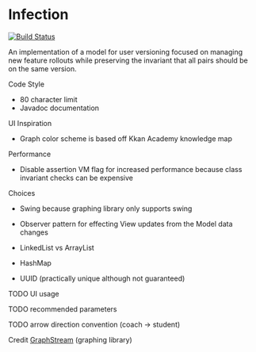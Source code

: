 # Infection
[![Build Status](https://travis-ci.org/RamV13/Infection.svg?branch=master)](https://travis-ci.org/RamV13/Infection)

An implementation of a model for user versioning focused on managing new feature rollouts while preserving the invariant that all pairs should be on the same version.

Code Style
- 80 character limit
- Javadoc documentation 

UI Inspiration
- Graph color scheme is based off Kkan Academy knowledge map

Performance
- Disable assertion VM flag for increased performance because class invariant checks can be expensive

Choices
- Swing because graphing library only supports swing
- Observer pattern for effecting View updates from the Model data changes

- LinkedList vs ArrayList
- HashMap
- UUID (practically unique although not guaranteed)

TODO UI usage

TODO recommended parameters

TODO arrow direction convention (coach -> student)

Credit [GraphStream](http://graphstream-project.org/) (graphing library)
